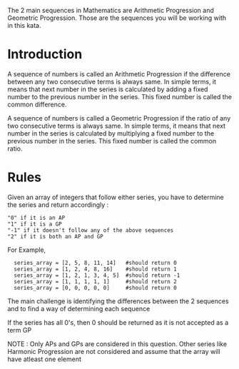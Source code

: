 The 2 main sequences in Mathematics are Arithmetic Progression and Geometric Progression. Those are the sequences you will be working with in this kata.

# Introduction
A sequence of numbers is called an Arithmetic Progression if the difference between any two consecutive terms is always same. In simple terms, it means that next number in the series is calculated by adding a fixed number to the previous number in the series. This fixed number is called the common difference.

A sequence of numbers is called a Geometric Progression if the ratio of any two consecutive terms is always same. In simple terms, it means that next number in the series is calculated by multiplying a fixed number to the previous number in the series. This fixed number is called the common ratio.

# Rules
Given an array of integers that follow either series, you have to determine the series and return accordingly :

    "0" if it is an AP
    "1" if it is a GP
    "-1" if it doesn't follow any of the above sequences
    "2" if it is both an AP and GP



For Example,

      series_array = [2, 5, 8, 11, 14]   #should return 0
      series_array = [1, 2, 4, 8, 16]    #should return 1
      series_array = [1, 2, 1, 3, 4, 5]  #should return -1
      series_array = [1, 1, 1, 1, 1]     #should return 2
      series_array = [0, 0, 0, 0, 0]     #should return 0

  
The main challenge is identifying the differences between the 2 sequences and to find a way of determining each sequence

If the series has all 0's, then 0 should be returned as it is not accepted as a 
term GP

NOTE : Only APs and GPs are considered in this question. Other series like Harmonic Progression are not considered and assume that the array will have atleast one element